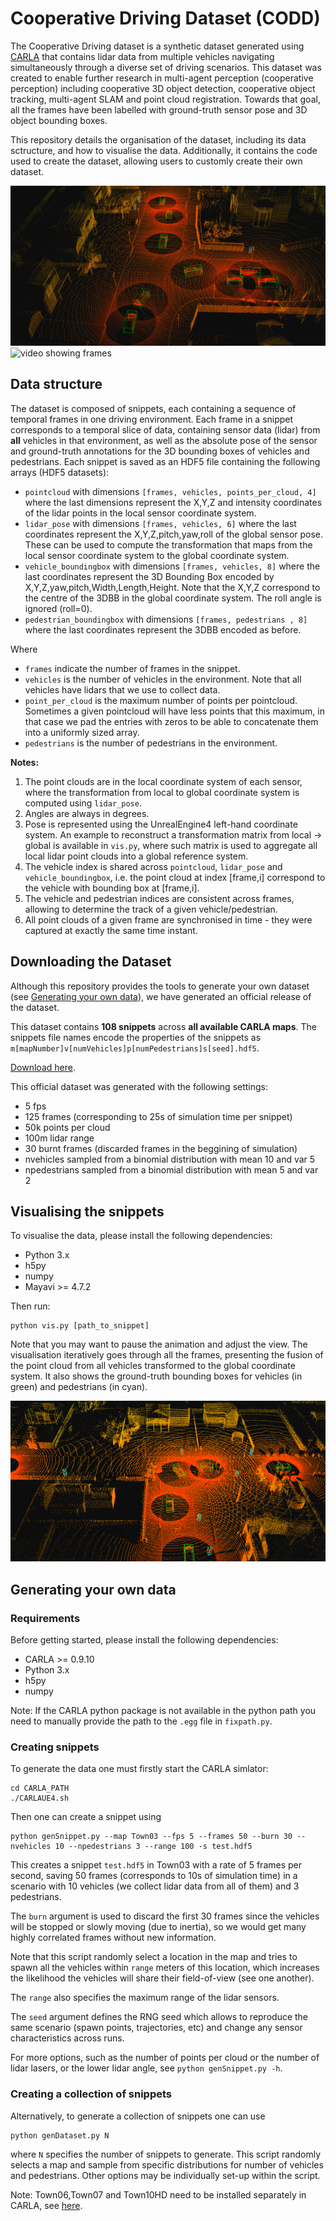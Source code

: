 # Cooperative Driving Dataset (CODD)

The Cooperative Driving dataset is a synthetic dataset generated using [CARLA](https://github.com/carla-simulator/carla) that contains lidar data from multiple vehicles navigating simultaneously through a diverse set of driving scenarios.
This dataset was created to enable further research in multi-agent perception (cooperative perception) including cooperative 3D object detection, cooperative object tracking, multi-agent SLAM and point cloud registration.
Towards that goal, all the frames have been labelled with ground-truth sensor pose and 3D object bounding boxes.

This repository details the organisation of the dataset, including its data sctructure, and how to visualise the data.
Additionally, it contains the code used to create the dataset, allowing users to customly create their own dataset.

![static frame](static/shot.png)
![video showing frames](static/video2.gif)

## Data structure

The dataset is composed of snippets, each containing a sequence of temporal frames in one driving environment. Each frame in a snippet corresponds to a temporal slice of data, containing sensor data (lidar) from **all** vehicles in that environment, as well as the absolute pose of the sensor and ground-truth annotations for the 3D bounding boxes of vehicles and pedestrians.
Each snippet is saved as an HDF5 file containing the following arrays (HDF5 datasets):

- `pointcloud` with dimensions `[frames, vehicles, points_per_cloud, 4]` where the last dimensions represent the X,Y,Z and intensity coordinates of the lidar points in the local sensor coordinate system.
- `lidar_pose` with dimensions `[frames, vehicles, 6]` where the last coordinates represent the X,Y,Z,pitch,yaw,roll of the global sensor pose. These can be used to compute the transformation that maps from the local sensor coordinate system to the global coordinate system.
- `vehicle_boundingbox` with dimensions `[frames, vehicles, 8]` where the last coordinates represent the 3D Bounding Box encoded by X,Y,Z,yaw,pitch,Width,Length,Height. Note that the X,Y,Z correspond to the centre of the 3DBB in the global coordinate system. The roll angle is ignored (roll=0).
- `pedestrian_boundingbox` with dimensions `[frames, pedestrians , 8]` where the last coordinates represent the 3DBB encoded as before.

Where
- `frames` indicate the number of frames in the snippet.
- `vehicles` is the number of vehicles in the environment. Note that all vehicles have lidars that we use to collect data.
- `point_per_cloud` is the maximum number of points per pointcloud. Sometimes a given pointcloud will have less points that this maximum, in that case we pad the entries with zeros to be able to concatenate them into a uniformly sized array.
- `pedestrians` is the number of pedestrians in the environment.

**Notes:**
1. The point clouds are in the local coordinate system of each sensor, where the transformation from local to global coordinate system is computed using `lidar_pose`.
2. Angles are always in degrees.
3. Pose is represented using the UnrealEngine4 left-hand coordinate system. An example to reconstruct a transformation matrix from local -> global is available in `vis.py`, where such matrix is used to aggregate all local lidar point clouds into a global reference system.
4. The vehicle index is shared across `pointcloud`, `lidar_pose` and `vehicle_boundingbox`, i.e. the point cloud at index [frame,i] correspond to the vehicle with bounding box at [frame,i].
5. The vehicle and pedestrian indices are consistent across frames, allowing to determine the track of a given vehicle/pedestrian.
6. All point clouds of a given frame are synchronised in time - they were captured at exactly the same time instant.

## Downloading the Dataset
Although this repository provides the tools to generate your own dataset (see [Generating your own data](#generating-your-own-data)), we have generated an official release of the dataset.

This dataset contains **108 snippets** across **all available CARLA maps**.
The snippets file names encode the properties of the snippets as `m[mapNumber]v[numVehicles]p[numPedestrians]s[seed].hdf5`.

[Download here](https://livewarwickac-my.sharepoint.com/:u:/g/personal/u1793915_live_warwick_ac_uk/ESGKXrOVZ2BAmbvV4HviTPkB0ICOL7b0vt6hl4LdotSXcQ?e=mZOgHe).

This official dataset was generated with the following settings:
- 5 fps
- 125 frames (corresponding to 25s of simulation time per snippet)
- 50k points per cloud
- 100m lidar range
- 30 burnt frames (discarded frames in the beggining of simulation)
- nvehicles sampled from a binomial distribution with mean 10 and var 5
- npedestrians sampled from a binomial distribution with mean 5 and var 2

## Visualising the snippets

To visualise the data, please install the following dependencies:
- Python 3.x
- h5py
- numpy
- Mayavi >= 4.7.2 

Then run:
```
python vis.py [path_to_snippet]
```

Note that you may want to pause the animation and adjust the view.
The visualisation iteratively goes through all the frames, presenting the fusion of the point cloud from all vehicles transformed to the global coordinate system.
It also shows the ground-truth bounding boxes for vehicles (in green) and pedestrians (in cyan).

![video showing frames](static/video.gif)

## Generating your own data

### Requirements
Before getting started, please install the following dependencies:
- CARLA >= 0.9.10
- Python 3.x
- h5py
- numpy

Note: If the CARLA python package is not available in the python path you need to manually provide the path to the `.egg` file in `fixpath.py`.

### Creating snippets
To generate the data one must firstly start the CARLA simlator:
```
cd CARLA_PATH
./CARLAUE4.sh
```

Then one can create a snippet using
```
python genSnippet.py --map Town03 --fps 5 --frames 50 --burn 30 --nvehicles 10 --npedestrians 3 --range 100 -s test.hdf5
```
This creates a snippet `test.hdf5` in Town03 with a rate of 5 frames per second, saving 50 frames (corresponds to 10s of simulation time) in a scenario with 10 vehicles (we collect lidar data from all of them) and 3 pedestrians.

The `burn` argument is used to discard the first 30 frames since the vehicles will be stopped or slowly moving (due to inertia), so we would get many highly correlated frames without new information.

Note that this script randomly select a location in the map and tries to spawn all the vehicles within `range` meters of this location, which increases the likelihood the vehicles will share their field-of-view (see one another).

The `range` also specifies the maximum range of the lidar sensors.

The `seed` argument defines the RNG seed which allows to reproduce the same scenario (spawn points, trajectories, etc) and change any sensor characteristics across runs.

For more options, such as the number of points per cloud or the number of lidar lasers, or the lower lidar angle, see `python genSnippet.py -h`.

### Creating a collection of snippets
Alternatively, to generate a collection of snippets one can use
```
python genDataset.py N
```
where `N` specifies the number of snippets to generate.
This script randomly selects a map and sample from specific distributions for number of vehicles and pedestrians.
Other options may be individually set-up within the script.

Note: Town06,Town07 and Town10HD need to be installed separately in CARLA, see [here](https://carla.readthedocs.io/en/latest/start_quickstart/#import-additional-assets).
